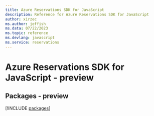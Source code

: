 ```yaml
---
title: Azure Reservations SDK for JavaScript
description: Reference for Azure Reservations SDK for JavaScript
author: xirzec
ms.author: jeffish
ms.data: 07/22/2023
ms.topic: reference
ms.devlang: javascript
ms.service: reservations
---
```

# Azure Reservations SDK for JavaScript - preview
## Packages - preview
[!INCLUDE [packages](reservations-index.md)]